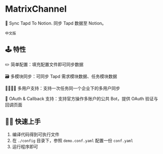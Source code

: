 # MatrixChannel
📮  Sync Tapd To Notion. 同步 Tapd 数据至 Notion。

`中文版`

## 🕹 特性

✏️  简单配置：填充配置文件即可同步数据

🗃 多模块同步：可同步 Tapd 需求模块数据、任务模块数据

👨‍👨‍👦‍👦 多用户支持：支持一次任务同一个企业下的多用户同步

🔮 OAuth & Callback 支持：支持官方操作多账户的公共 Bot，提供 OAuth 验证与回调页面

## 🏄‍♂️ 快速上手

1. 编译代码得到可执行文件
2. 在 `./config` 目录下，参照 `demo.conf.yaml` 配置一份 `conf.yaml` 
3. 运行程序即可

